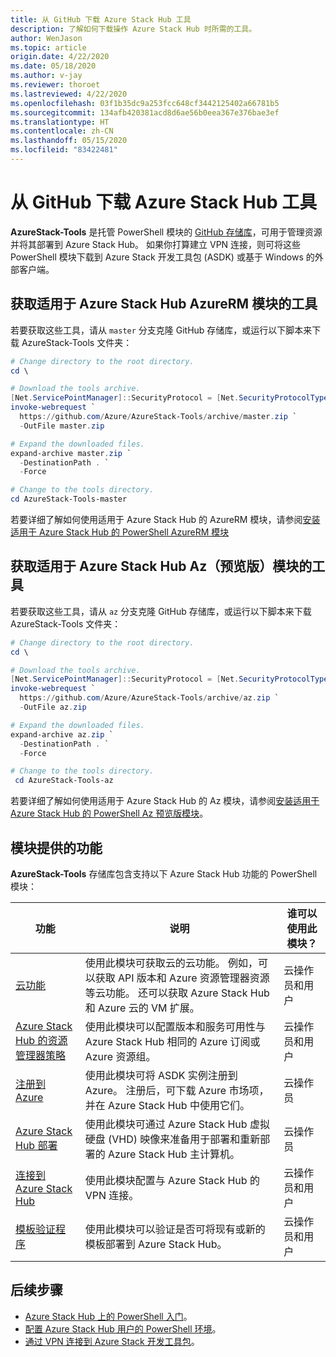 ```yaml
---
title: 从 GitHub 下载 Azure Stack Hub 工具
description: 了解如何下载操作 Azure Stack Hub 时所需的工具。
author: WenJason
ms.topic: article
origin.date: 4/22/2020
ms.date: 05/18/2020
ms.author: v-jay
ms.reviewer: thoroet
ms.lastreviewed: 4/22/2020
ms.openlocfilehash: 03f1b35dc9a253fcc648cf3442125402a66781b5
ms.sourcegitcommit: 134afb420381acd8d6ae56b0eea367e376bae3ef
ms.translationtype: HT
ms.contentlocale: zh-CN
ms.lasthandoff: 05/15/2020
ms.locfileid: "83422481"
---
```

# <a name="download-azure-stack-hub-tools-from-github"></a>从 GitHub 下载 Azure Stack Hub 工具

**AzureStack-Tools** 是托管 PowerShell 模块的 [GitHub 存储库](https://github.com/Azure/AzureStack-Tools)，可用于管理资源并将其部署到 Azure Stack Hub。 如果你打算建立 VPN 连接，则可将这些 PowerShell 模块下载到 Azure Stack 开发工具包 (ASDK) 或基于 Windows 的外部客户端。 

## <a name="get-tools-for-azure-stack-hub-azurerm-module"></a>获取适用于 Azure Stack Hub AzureRM 模块的工具

若要获取这些工具，请从 `master` 分支克隆 GitHub 存储库，或运行以下脚本来下载 AzureStack-Tools 文件夹：

```powershell
# Change directory to the root directory.
cd \

# Download the tools archive.
[Net.ServicePointManager]::SecurityProtocol = [Net.SecurityProtocolType]::Tls12
invoke-webrequest `
  https://github.com/Azure/AzureStack-Tools/archive/master.zip `
  -OutFile master.zip

# Expand the downloaded files.
expand-archive master.zip `
  -DestinationPath . `
  -Force

# Change to the tools directory.
cd AzureStack-Tools-master

```
若要详细了解如何使用适用于 Azure Stack Hub 的 AzureRM 模块，请参阅[安装适用于 Azure Stack Hub 的 PowerShell AzureRM 模块](azure-stack-powershell-install.md)

## <a name="get-tools-for-azure-stack-hub-az-preview-module"></a>获取适用于 Azure Stack Hub Az（预览版）模块的工具

若要获取这些工具，请从 `az` 分支克隆 GitHub 存储库，或运行以下脚本来下载 AzureStack-Tools 文件夹：

```powershell
# Change directory to the root directory.
cd \

# Download the tools archive.
[Net.ServicePointManager]::SecurityProtocol = [Net.SecurityProtocolType]::Tls12
invoke-webrequest `
  https://github.com/Azure/AzureStack-Tools/archive/az.zip `
  -OutFile az.zip

# Expand the downloaded files.
expand-archive az.zip `
  -DestinationPath . `
  -Force

# Change to the tools directory.
 cd AzureStack-Tools-az

```

若要详细了解如何使用适用于 Azure Stack Hub 的 Az 模块，请参阅[安装适用于 Azure Stack Hub 的 PowerShell Az 预览版模块](powershell-install-az-module.md)。

## <a name="functionality-provided-by-the-modules"></a>模块提供的功能

**AzureStack-Tools** 存储库包含支持以下 Azure Stack Hub 功能的 PowerShell 模块：  

| 功能 | 说明 | 谁可以使用此模块？ |
| --- | --- | --- |
| [云功能](../user/azure-stack-validate-templates.md) | 使用此模块可获取云的云功能。 例如，可以获取 API 版本和 Azure 资源管理器资源等云功能。 还可以获取 Azure Stack Hub 和 Azure 云的 VM 扩展。 | 云操作员和用户 |
| [Azure Stack Hub 的资源管理器策略](../user/azure-stack-policy-module.md) | 使用此模块可以配置版本和服务可用性与 Azure Stack Hub 相同的 Azure 订阅或 Azure 资源组。 | 云操作员和用户 |
| [注册到 Azure](azure-stack-registration.md ) | 使用此模块可将 ASDK 实例注册到 Azure。 注册后，可下载 Azure 市场项，并在 Azure Stack Hub 中使用它们。 | 云操作员 |
| [Azure Stack Hub 部署](../asdk/asdk-install.md) | 使用此模块可通过 Azure Stack Hub 虚拟硬盘 (VHD) 映像来准备用于部署和重新部署的 Azure Stack Hub 主计算机。 | 云操作员|
| [连接到 Azure Stack Hub](azure-stack-powershell-install.md) | 使用此模块配置与 Azure Stack Hub 的 VPN 连接。 | 云操作员和用户 |
| [模板验证程序](../user/azure-stack-validate-templates.md) | 使用此模块可以验证是否可将现有或新的模板部署到 Azure Stack Hub。 | 云操作员和用户|

## <a name="next-steps"></a>后续步骤

- [Azure Stack Hub 上的 PowerShell 入门](../user/azure-stack-powershell-overview.md)。
- [配置 Azure Stack Hub 用户的 PowerShell 环境](../user/azure-stack-powershell-configure-user.md)。
- [通过 VPN 连接到 Azure Stack 开发工具包](../asdk/asdk-connect.md)。
